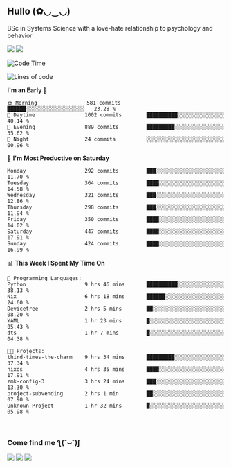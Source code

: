 <h2>Hullo (✿◡‿◡)</h2>

BSc in Systems Science with a love-hate relationship to psychology and behavior

<img src="https://github-readme-activity-graph.vercel.app/graph?username=hedonicadapter&theme=high-contrast"/>
<img src="https://github-readme-stats-git-masterrstaa-rickstaa.vercel.app/api?username=hedonicadapter&theme=highcontrast"/>

<!--START_SECTION:waka-->
![Code Time](http://img.shields.io/badge/Code%20Time-1%2C446%20hrs%2046%20mins-blue)

![Lines of code](https://img.shields.io/badge/From%20Hello%20World%20I%27ve%20Written-3.9%20million%20lines%20of%20code-blue)

**I'm an Early 🐤** 

```text
🌞 Morning                581 commits         ██████░░░░░░░░░░░░░░░░░░░   23.28 % 
🌆 Daytime                1002 commits        ██████████░░░░░░░░░░░░░░░   40.14 % 
🌃 Evening                889 commits         █████████░░░░░░░░░░░░░░░░   35.62 % 
🌙 Night                  24 commits          ░░░░░░░░░░░░░░░░░░░░░░░░░   00.96 % 
```
📅 **I'm Most Productive on Saturday** 

```text
Monday                   292 commits         ███░░░░░░░░░░░░░░░░░░░░░░   11.70 % 
Tuesday                  364 commits         ████░░░░░░░░░░░░░░░░░░░░░   14.58 % 
Wednesday                321 commits         ███░░░░░░░░░░░░░░░░░░░░░░   12.86 % 
Thursday                 298 commits         ███░░░░░░░░░░░░░░░░░░░░░░   11.94 % 
Friday                   350 commits         ████░░░░░░░░░░░░░░░░░░░░░   14.02 % 
Saturday                 447 commits         ████░░░░░░░░░░░░░░░░░░░░░   17.91 % 
Sunday                   424 commits         ████░░░░░░░░░░░░░░░░░░░░░   16.99 % 
```


📊 **This Week I Spent My Time On** 

```text
💬 Programming Languages: 
Python                   9 hrs 46 mins       ██████████░░░░░░░░░░░░░░░   38.13 % 
Nix                      6 hrs 18 mins       ██████░░░░░░░░░░░░░░░░░░░   24.60 % 
Devicetree               2 hrs 5 mins        ██░░░░░░░░░░░░░░░░░░░░░░░   08.20 % 
YAML                     1 hr 23 mins        █░░░░░░░░░░░░░░░░░░░░░░░░   05.43 % 
dts                      1 hr 7 mins         █░░░░░░░░░░░░░░░░░░░░░░░░   04.38 % 

🐱‍💻 Projects: 
third-times-the-charm    9 hrs 34 mins       █████████░░░░░░░░░░░░░░░░   37.34 % 
nixos                    4 hrs 35 mins       ████░░░░░░░░░░░░░░░░░░░░░   17.91 % 
zmk-config-3             3 hrs 24 mins       ███░░░░░░░░░░░░░░░░░░░░░░   13.30 % 
project-subvending       2 hrs 1 min         ██░░░░░░░░░░░░░░░░░░░░░░░   07.90 % 
Unknown Project          1 hr 32 mins        █░░░░░░░░░░░░░░░░░░░░░░░░   05.98 % 
```


<!--END_SECTION:waka-->

<br/>
<h3>Come find me ƪ(˘⌣˘)ʃ </h3>

<a href="https://hedonicadapter.com/"><img src="https://img.shields.io/badge/-Portfolio-3423A6?style=flat-square&logo=Google-Chrome&logoColor=white"/></a>
<a href="www.linkedin.com/in/sam-herman"><img src="https://img.shields.io/badge/-Sam%20Herman-0077B5?style=flat-square&logo=Linkedin&logoColor=white"/></a>
<a href="mailto:mailservice.samherman@gamil.com"><img src="https://img.shields.io/badge/-mailservice.samherman@gamil.com-D14836?style=flat-square&logo=Gmail&logoColor=white"/></a>

<!--
**cdthomp1/cdthomp1** is a ✨ _special_ ✨ repository because its `README.md` (this file) appears on your GitHub profile.


----
Credit: [cdthomp1](https://github.com/cdthomp1)

Last Edited on: 19/11/2020
